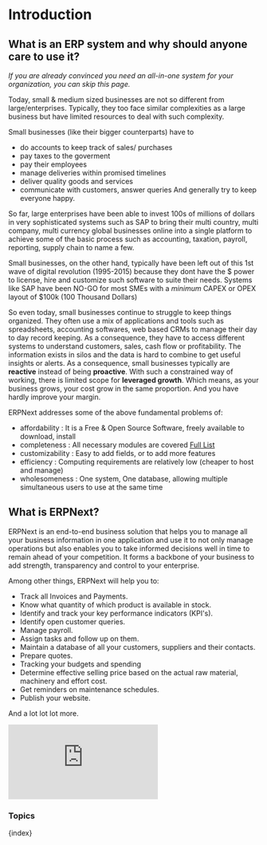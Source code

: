<!-- add-breadcrumbs -->
# Introduction

## What is an ERP system and why should anyone care to use it?

*If you are already convinced you need an all-in-one system for your
organization, you can skip this page.*

Today, small & medium sized businesses are not so different from large/enterprises. Typically, they too face similar complexities as a large business but have limited resources to deal with such complexity. 

Small businesses (like their bigger counterparts) have to 
- do accounts to keep track of sales/ purchases
- pay taxes to the goverment
- pay their employees
- manage deliveries within promised timelines
- deliver quality goods and services
- communicate with customers, answer queries
And generally try to keep everyone happy.

So far, large enterprises have been able to invest 100s of millions of dollars in very sophisticated systems such as SAP to bring their multi country, multi company, multi currency global businesses online into a single platform to achieve some of the basic process such as accounting, taxation, payroll, reporting, supply chain to name a few.  

Small businesses, on the other hand, typically have been left out of this 1st wave of digital revolution (1995-2015) because they dont have the $ power to license, hire and customize such software to suite their needs. Systems like SAP have been NO-GO for most SMEs with a *minimum* CAPEX or OPEX layout of $100k (100 Thousand Dollars) 

So even today, small businesses continue to struggle to keep things organized. They often use a mix of applications and tools such as spreadsheets, accounting softwares, web based CRMs to manage their day to day record keeping. As a consequence, they have to access different systems to understand customers, sales, cash flow or profitability. The information exists in silos and the data is hard to combine to get useful insights or alerts. As a consequence, small businesses typically are **reactive** instead of being **proactive**. With such a constrained way of working, there is limited scope for **leveraged growth**. Which means, as your business grows, your cost grow in the same proportion. And you have hardly improve your margin. 

ERPNext addresses some of the above fundamental problems of:
* affordability : It is a Free & Open Source Software, freely available to download, install
* completeness : All necessary modules are covered [Full List](https://erpnext.org/ "ERPNex.Org Homepage")
* customizability : Easy to add fields, or to add more features
* efficiency : Computing requirements are relatively low (cheaper to host and manage) 
* wholesomeness : One system, One database, allowing multiple simultaneous users to use at the same time

## What is ERPNext?

ERPNext is an end-to-end business solution that helps you to manage all your business information in one application 
and use it to not only manage operations but also enables you to take informed decisions well in time to remain ahead of your competition. It forms a backbone of your business to add strength, transparency and control to your enterprise. 

Among other things, ERPNext will help you to:

  * Track all Invoices and Payments.
  * Know what quantity of which product is available in stock.
  * Identify and track your key performance indicators (KPI's).
  * Identify open customer queries.
  * Manage payroll.
  * Assign tasks and follow up on them.
  * Maintain a database of all your customers, suppliers and their contacts.
  * Prepare quotes.
  * Tracking your budgets and spending
  * Determine effective selling price based on the actual raw material, machinery and effort cost. 
  * Get reminders on maintenance schedules.
  * Publish your website.

And a lot lot lot more.

<div>
  <div class='embed-container'>
    <iframe src='https://www.youtube.com/embed/vKjHRzMEei0' frameborder='0' allowfullscreen>
    </iframe>
  </div>
</div>

### Topics

{index}
